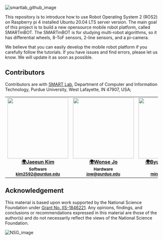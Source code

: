 ![smartlab_github_image](https://github.itap.purdue.edu/ByungcheolMinGroup/SMARTmBOT/blob/master/media/SMARTmBOT_GitHub.jpg)


This repository is to introduce how to use Robot Operating System 2 (ROS2) on Raspberry pi 4 installed Ubuntu 20.04 LTS server version. The main goal of this project is to build a new opensource mobile robot platform, called SMARTmBOT.
The SMARTmBOT is for studying multi-robot algorithms, so it has differential wheels, 8-ToF sensors, 2-line sensors, and a pi-camera.

We believe that you can easily develop the mobile robot platform if you carefully follow the tutorials. If you have issues and find errors, please let us know. We will update it as soon as possible.



## Contributors
Contributors are with [SMART Lab](http://www.smart-laboratory.org/index.html), Department of Computer and Information Technology, Purdue University, West Lafayette, IN 47907, USA;<br />

<table>
  <tr>


<td align="center"><a href="http://www.smart-laboratory.org/group/Jaeeun_Kim.html"><img src="https://github.itap.purdue.edu/ByungcheolMinGroup/SMARTmBOT/blob/master/media/Jaeeun_Kim.jpg" width="200px;" alt=""/><br />
              <sub><b><a href="http://www.smart-laboratory.org/group/Jaeeun_Kim.html" title="personal_website">🌍Jaeeun Kim</b></sub></a><br />
<sub><b>Software</b></sub></a><br />
<sub><b><a href="mailto: kim2592@purdue.edu" title="contact">kim2592@purdue.edu </a></b></sub></a><br />

<td align="center"><a href="http://www.smart-laboratory.org/group/Wonse_Jo.html"><img src="https://github.itap.purdue.edu/ByungcheolMinGroup/SMARTmBOT/blob/master/media/Wonse_Jo.png" width="200px;" alt=""/><br />
          <sub><b><a href="http://www.smart-laboratory.org/group/Wonse_Jo.html" title="personal_website">🌍Wonse Jo</b></sub></a><br />
<sub><b>Hardware</b></sub></a><br />
<sub><b><a href="mailto: jow@purdue.edu" title="contact">jow@purdue.edu</a></b></sub></a><br />
</td>
<td align="center"><a href="http://www.smart-laboratory.org/group/bcm.html"><img src="https://github.itap.purdue.edu/ByungcheolMinGroup/SMARTmBOT/blob/master/media/Byung-Cheol_Min.png" width="200px;" alt=""/><br />
  <sub><b><a href="http://www.smart-laboratory.org/group/bcm.html" title="personal_website">🌍Byung-Cheol Min</b></sub></a><br />
<sub><b>Director</b></sub></a><br />
<sub><b><a href="mailto: minb@purdue.edu" title="contact">minb@purdue.edu</a></b></sub></a><br />

  </tr>

</table>


## Acknowledgement

This material is based upon work supported by the National Science Foundation under [Grant No. IIS-1846221](https://www.nsf.gov/awardsearch/showAward?AWD_ID=1846221&HistoricalAwards=false&_ga=2.259294090.1882798323.1621529444-1742909408.1612301322). Any opinions, findings, and conclusions or recommendations expressed in this material are those of the author(s) and do not necessarily reflect the views of the National Science Foundation.

![NSG_image](https://github.itap.purdue.edu/ByungcheolMinGroup/SMARTmBOT/blob/master/media/nsf.jpg)

